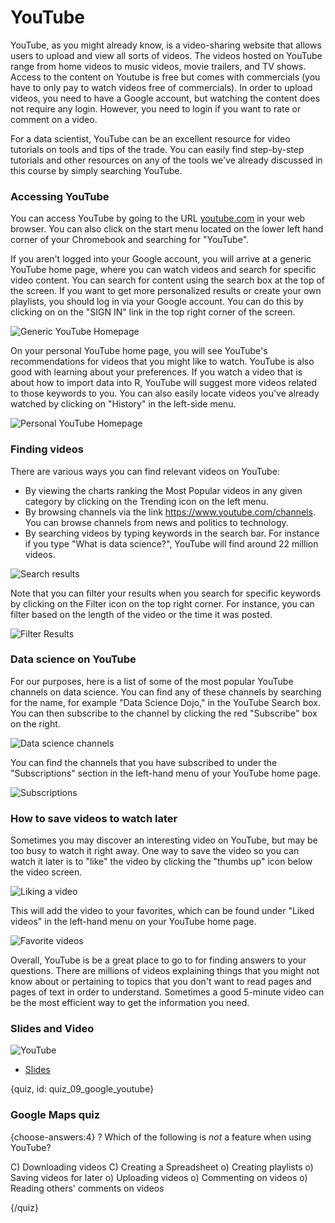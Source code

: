 # YouTube

YouTube, as you might already know, is a video-sharing website that allows users to upload and view all sorts of videos.  The videos hosted on YouTube range from home videos to music videos, movie trailers, and TV shows. Access to the content on Youtube is free but comes with commercials (you have to only pay to watch videos free of commercials). In order to upload videos, you need to have a Google account, but watching the content does not require any login. However, you need to login if you want to rate or comment on a video.

For a data scientist, YouTube can be an excellent resource for video tutorials on tools and tips of the trade.  You can easily find step-by-step tutorials and other resources on any of the tools we've already discussed in this course by simply searching YouTube.

### Accessing YouTube

You can access YouTube by going to the URL [youtube.com](https://www.youtube.com/) in your web browser.  You can also click on the start menu located on the lower left hand corner of your Chromebook and searching for "YouTube".  

If you aren't logged into your Google account, you will arrive at a generic YouTube home page, where you can watch videos and search for specific video content.  You can search for content using the search box at the top of the screen.  If you want to get more personalized results or create your own playlists, you should log in via your Google account.  You can do this by clicking on on the "SIGN IN" link in the top right corner of the screen.

![Generic YouTube Homepage](https://docs.google.com/presentation/d/1lLk0rFZaKOUSzSSw_6pPhvwqR-L2eusmaw0yc-qQADI/export/png?id=1lLk0rFZaKOUSzSSw_6pPhvwqR-L2eusmaw0yc-qQADI&pageid=g37d6dc683b_0_0)

On your personal YouTube home page, you will see YouTube's recommendations for videos that you might like to watch.  YouTube is also good with learning about your preferences. If you watch a video that is about how to import data into R, YouTube will suggest more videos related to those keywords to you.  You can also easily locate videos you've already watched by clicking on "History" in the left-side menu.   

![Personal YouTube Homepage](https://docs.google.com/presentation/d/1lLk0rFZaKOUSzSSw_6pPhvwqR-L2eusmaw0yc-qQADI/export/png?id=1lLk0rFZaKOUSzSSw_6pPhvwqR-L2eusmaw0yc-qQADI&pageid=g37d6dc683b_0_110)

### Finding videos

There are various ways you can find relevant videos on YouTube:

* By viewing the charts ranking the Most Popular videos in any given category by clicking on the Trending icon on the left menu.
* By browsing channels via the link https://www.youtube.com/channels. You can browse channels from news and politics to technology.
* By searching videos by typing keywords in the search bar. For instance if you type "What is data science?", YouTube will find around 22 million videos.

![Search results](https://docs.google.com/presentation/d/1lLk0rFZaKOUSzSSw_6pPhvwqR-L2eusmaw0yc-qQADI/export/png?id=1lLk0rFZaKOUSzSSw_6pPhvwqR-L2eusmaw0yc-qQADI&pageid=g37d6dc683b_0_143)

Note that you can filter your results when you search for specific keywords by clicking on the Filter icon on the top right corner. For instance, you can filter based on the length of the video or the time it was posted.

![Filter Results](https://docs.google.com/presentation/d/1lLk0rFZaKOUSzSSw_6pPhvwqR-L2eusmaw0yc-qQADI/export/png?id=1lLk0rFZaKOUSzSSw_6pPhvwqR-L2eusmaw0yc-qQADI&pageid=g37d6dc683b_0_165)

### Data science on YouTube

For our purposes, here is a list of some of the most popular YouTube channels on data science.  You can find any of these channels by searching for the name, for example "Data Science Dojo," in the YouTube Search box.  You can then subscribe to the channel by clicking the red "Subscribe" box on the right. 

![Data science channels](https://docs.google.com/presentation/d/1lLk0rFZaKOUSzSSw_6pPhvwqR-L2eusmaw0yc-qQADI/export/png?id=1lLk0rFZaKOUSzSSw_6pPhvwqR-L2eusmaw0yc-qQADI&pageid=g37d6dc683b_0_10)

You can find the channels that you have subscribed to under the "Subscriptions" section in the left-hand menu of your YouTube home page.

![Subscriptions](https://docs.google.com/presentation/d/1lLk0rFZaKOUSzSSw_6pPhvwqR-L2eusmaw0yc-qQADI/export/png?id=1lLk0rFZaKOUSzSSw_6pPhvwqR-L2eusmaw0yc-qQADI&pageid=g37d6dc683b_0_190)

### How to save videos to watch later

Sometimes you may discover an interesting video on YouTube, but may be too busy to watch it right away.  One way to save the video so you can watch it later is to "like" the video by clicking the "thumbs up" icon below the video screen. 

![Liking a video](https://docs.google.com/presentation/d/1lLk0rFZaKOUSzSSw_6pPhvwqR-L2eusmaw0yc-qQADI/export/png?id=1lLk0rFZaKOUSzSSw_6pPhvwqR-L2eusmaw0yc-qQADI&pageid=g37d6dc683b_0_15)

This will add the video to your favorites, which can be found under "Liked videos" in the left-hand menu on your YouTube home page.

![Favorite videos](https://docs.google.com/presentation/d/1lLk0rFZaKOUSzSSw_6pPhvwqR-L2eusmaw0yc-qQADI/export/png?id=1lLk0rFZaKOUSzSSw_6pPhvwqR-L2eusmaw0yc-qQADI&pageid=g37d6dc683b_0_205)

Overall, YouTube is be a great place to go to for finding answers to your questions. There are millions of videos explaining things that you might not know about or pertaining to topics that you don't want to read pages and pages of text in order to understand. Sometimes a good 5-minute video can be the most efficient way to get the information you need.

### Slides and Video

![YouTube](https://www.youtube.com/watch?v=b1uqL-6EqjQ)

* [Slides](https://docs.google.com/presentation/d/1lLk0rFZaKOUSzSSw_6pPhvwqR-L2eusmaw0yc-qQADI/edit?usp=sharing)

{quiz, id: quiz_09_google_youtube}

### Google Maps quiz

{choose-answers:4}
? Which of the following is *not* a feature when using YouTube?

C) Downloading videos
C) Creating a Spreadsheet
o) Creating playlists
o) Saving videos for later
o) Uploading videos
o) Commenting on videos
o) Reading others' comments on videos


{/quiz}
